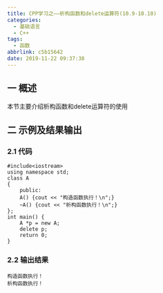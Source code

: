 ```yaml
---
title: CPP学习之——析构函数和delete运算符(10.9-10.10)
categories:
  - 基础语言
  - C++
tags:
  - 函数
abbrlink: c5b15642
date: 2019-11-22 09:37:38
---
```

## 一 概述

本节主要介绍析构函数和delete运算符的使用 

<!--more-->

## 二 示例及结果输出

### 2.1 代码

```
#include<iostream>
using namespace std;
class A 
{
	public:
	A() {cout << "构造函数执行！\n";}
	~A() {cout << "析构函数执行！\n";}
};
int main() {
	A *p = new A;
	delete p;
	return 0;
}
```

### 2.2 输出结果

```
构造函数执行！
析构函数执行！
```